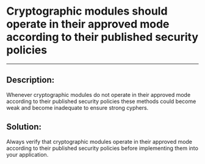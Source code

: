 # Cryptographic modules should operate in their approved mode according to their published security policies
-------

## Description:

Whenever cryptographic modules do not operate in their approved mode according to their
published security policies these methods could become weak and become inadequate to
ensure strong cyphers.

## Solution:

Always verify that cryptographic modules operate in their approved mode according to
their published security policies before implementing them into your application.
